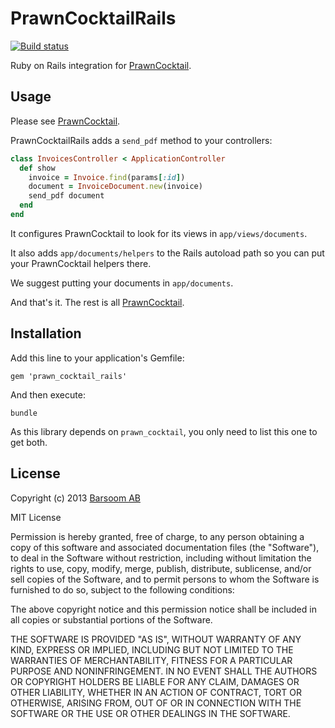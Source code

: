 # PrawnCocktailRails

[![Build status](https://secure.travis-ci.org/barsoom/prawn_cocktail_rails.png)](https://travis-ci.org/#!/barsoom/prawn_cocktail_rails/builds)

Ruby on Rails integration for [PrawnCocktail](http://github.com/barsoom/prawn_cocktail).

## Usage

Please see [PrawnCocktail](http://github.com/barsoom/prawn_cocktail).

PrawnCocktailRails adds a `send_pdf` method to your controllers:

``` ruby
class InvoicesController < ApplicationController
  def show
    invoice = Invoice.find(params[:id])
    document = InvoiceDocument.new(invoice)
    send_pdf document
  end
end
```


It configures PrawnCocktail to look for its views in `app/views/documents`.

It also adds `app/documents/helpers` to the Rails autoload path so you can put your PrawnCocktail helpers there.

We suggest putting your documents in `app/documents`.

And that's it. The rest is all [PrawnCocktail](http://github.com/barsoom/prawn_cocktail).

## Installation

Add this line to your application's Gemfile:

    gem 'prawn_cocktail_rails'

And then execute:

    bundle

As this library depends on `prawn_cocktail`, you only need to list this one to get both.

## License

Copyright (c) 2013 [Barsoom AB](http://barsoom.se)

MIT License

Permission is hereby granted, free of charge, to any person obtaining
a copy of this software and associated documentation files (the
"Software"), to deal in the Software without restriction, including
without limitation the rights to use, copy, modify, merge, publish,
distribute, sublicense, and/or sell copies of the Software, and to
permit persons to whom the Software is furnished to do so, subject to
the following conditions:

The above copyright notice and this permission notice shall be
included in all copies or substantial portions of the Software.

THE SOFTWARE IS PROVIDED "AS IS", WITHOUT WARRANTY OF ANY KIND,
EXPRESS OR IMPLIED, INCLUDING BUT NOT LIMITED TO THE WARRANTIES OF
MERCHANTABILITY, FITNESS FOR A PARTICULAR PURPOSE AND
NONINFRINGEMENT. IN NO EVENT SHALL THE AUTHORS OR COPYRIGHT HOLDERS BE
LIABLE FOR ANY CLAIM, DAMAGES OR OTHER LIABILITY, WHETHER IN AN ACTION
OF CONTRACT, TORT OR OTHERWISE, ARISING FROM, OUT OF OR IN CONNECTION
WITH THE SOFTWARE OR THE USE OR OTHER DEALINGS IN THE SOFTWARE.
